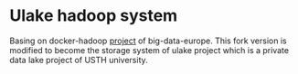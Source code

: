 # Ulake hadoop system

Basing on docker-hadoop [project](https://github.com/big-data-europe/docker-hadoop)
of big-data-europe. This fork version is modified to become the storage system of
ulake project which is a private data lake project of USTH university.
